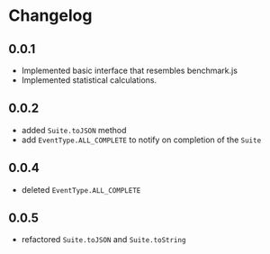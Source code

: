 # Changelog

## 0.0.1

- Implemented basic interface that resembles benchmark.js
- Implemented statistical calculations.

## 0.0.2

- added `Suite.toJSON` method
- add `EventType.ALL_COMPLETE` to notify on completion of the `Suite`

## 0.0.4

- deleted `EventType.ALL_COMPLETE`

## 0.0.5

- refactored `Suite.toJSON` and `Suite.toString`
